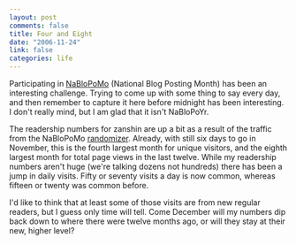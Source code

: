 ```yaml
--- 
layout: post
comments: false
title: Four and Eight
date: "2006-11-24"
link: false
categories: life
---
```

Participating in <a href="http://www.fussy.org/nablopomo.html" title="NaBloPoMo">NaBloPoMo</a> (National Blog Posting Month) has been an interesting challenge. Trying to come up with some thing to say every day, and then remember to capture it here before midnight has been interesting. I don't really mind, but I am glad that it isn't NaBloPoYr.

The readership numbers for zanshin are up a bit as a result of the traffic from the NaBloPoMo <a href="http://pinkelephants.org/nablopomo/randomizer.html">randomizer</a>. Already, with still six days to go in November, this is the fourth largest month for unique visitors, and the eighth largest month for total page views in the last twelve. While my readership numbers aren't huge (we're talking dozens not hundreds) there has been a jump in daily visits. Fifty or seventy visits a day is now common, whereas fifteen or twenty was common before.

I'd like to think that at least some of those visits are from new regular readers, but I guess only time will tell. Come December will my numbers dip back down to where there were twelve months ago, or will they stay at their new, higher level?
